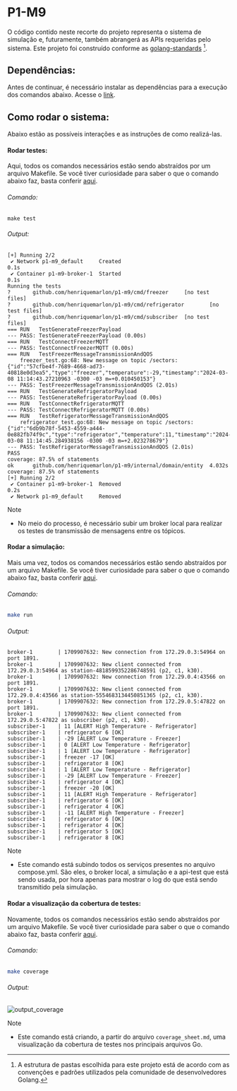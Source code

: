 # P1-M9

O código contido neste recorte do projeto representa o sistema de simulação e, futuramente, também abrangerá as APIs requeridas pelo sistema. Este projeto foi construído conforme as [golang-standards](https://github.com/golang-standards/project-layout) [^1].

## Dependências:

Antes de continuar, é necessário instalar as dependências para a execução dos comandos abaixo. Acesse o [link](https://docs.docker.com/desktop/install/ubuntu/).

## Como rodar o sistema:

Abaixo estão as possíveis interações e as instruções de como realizá-las.

#### Rodar testes:

Aqui, todos os comandos necessários estão sendo abstraídos por um arquivo Makefile. Se você tiver curiosidade para saber o que o comando abaixo faz, basta conferir [aqui](https://github.com/Inteli-College/2024-T0002-EC09-G04/blob/main/backend/Makefile#L7).

###### Comando:

```shell
make test
```

###### Output:

```shell
[+] Running 2/2
 ✔ Network p1-m9_default     Created                                                                                                                                  0.1s 
 ✔ Container p1-m9-broker-1  Started                                                                                                                                  0.1s 
Running the tests
?       github.com/henriquemarlon/p1-m9/cmd/freezer     [no test files]
?       github.com/henriquemarlon/p1-m9/cmd/refrigerator        [no test files]
?       github.com/henriquemarlon/p1-m9/cmd/subscriber  [no test files]
=== RUN   TestGenerateFreezerPayload
--- PASS: TestGenerateFreezerPayload (0.00s)
=== RUN   TestConnectFreezerMQTT
--- PASS: TestConnectFreezerMQTT (0.00s)
=== RUN   TestFreezerMessageTransmissionAndQOS
    freezer_test.go:68: New message on topic /sectors: {"id":"57cfbe4f-7689-4668-ad73-40818e0d3ea5","type":"freezer","temperature":-29,"timestamp":"2024-03-08 11:14:43.27210963 -0300 -03 m=+0.010450153"}
--- PASS: TestFreezerMessageTransmissionAndQOS (2.01s)
=== RUN   TestGenerateRefrigeratorPayload
--- PASS: TestGenerateRefrigeratorPayload (0.00s)
=== RUN   TestConnectRefrigeratorMQTT
--- PASS: TestConnectRefrigeratorMQTT (0.00s)
=== RUN   TestRefrigeratorMessageTransmissionAndQOS
    refrigerator_test.go:68: New message on topic /sectors: {"id":"6db9b78f-5453-4559-a444-0e882fb74f9c","type":"refrigerator","temperature":11,"timestamp":"2024-03-08 11:14:45.284938156 -0300 -03 m=+2.023278679"}
--- PASS: TestRefrigeratorMessageTransmissionAndQOS (2.01s)
PASS
coverage: 87.5% of statements
ok      github.com/henriquemarlon/p1-m9/internal/domain/entity  4.032s  coverage: 87.5% of statements
[+] Running 2/2
 ✔ Container p1-m9-broker-1  Removed                                                                                                                                  0.2s 
 ✔ Network p1-m9_default     Removed 
```

> [!NOTE]
> - No meio do processo, é necessário subir um broker local para realizar os testes de transmissão de mensagens entre os tópicos.

#### Rodar a simulação:

Mais uma vez, todos os comandos necessários estão sendo abstraídos por um arquivo Makefile. Se você tiver curiosidade para saber o que o comando abaixo faz, basta conferir [aqui](https://github.com/Inteli-College/2024-T0002-EC09-G04/blob/main/backend/Makefile#L15C2-L15C7).

###### Comando:

```bash
make run
```

###### Output:

```shell
broker-1        | 1709907632: New connection from 172.29.0.3:54964 on port 1891.
broker-1        | 1709907632: New client connected from 172.29.0.3:54964 as station-4818599352286748591 (p2, c1, k30).
broker-1        | 1709907632: New connection from 172.29.0.4:43566 on port 1891.
broker-1        | 1709907632: New client connected from 172.29.0.4:43566 as station-5554683134450851365 (p2, c1, k30).
broker-1        | 1709907632: New connection from 172.29.0.5:47822 on port 1891.
broker-1        | 1709907632: New client connected from 172.29.0.5:47822 as subscriber (p2, c1, k30).
subscriber-1    | 11 [ALERT High Temperature - Refrigerator] 
subscriber-1    | refrigerator 6 [OK] 
subscriber-1    | -29 [ALERT Low Temperature - Freezer] 
subscriber-1    | 0 [ALERT Low Temperature - Refrigerator] 
subscriber-1    | 1 [ALERT Low Temperature - Refrigerator] 
subscriber-1    | freezer -17 [OK] 
subscriber-1    | refrigerator 8 [OK] 
subscriber-1    | 1 [ALERT Low Temperature - Refrigerator] 
subscriber-1    | -29 [ALERT Low Temperature - Freezer] 
subscriber-1    | refrigerator 4 [OK] 
subscriber-1    | freezer -20 [OK] 
subscriber-1    | 11 [ALERT High Temperature - Refrigerator] 
subscriber-1    | refrigerator 6 [OK] 
subscriber-1    | refrigerator 4 [OK] 
subscriber-1    | -11 [ALERT High Temperature - Freezer] 
subscriber-1    | refrigerator 6 [OK] 
subscriber-1    | refrigerator 4 [OK] 
subscriber-1    | refrigerator 5 [OK] 
subscriber-1    | refrigerator 8 [OK]
```

> [!NOTE]
>  - Este comando está subindo todos os serviços presentes no arquivo compose.yml. São eles, o broker local, a simulação e a api-test que está sendo usada, por hora apenas para mostrar o log do que está sendo transmitido pela simulação.

#### Rodar a visualização da cobertura de testes:

Novamente, todos os comandos necessários estão sendo abstraídos por um arquivo Makefile. Se você tiver curiosidade para saber o que o comando abaixo faz, basta conferir [aqui](https://github.com/Inteli-College/2024-T0002-EC09-G04/blob/main/backend/Makefile#L21).

###### Comando:

```bash
make coverage 
```

###### Output:
![output_coverage](https://github.com/Inteli-College/2024-T0002-EC09-G04/assets/89201795/59e8654d-26bc-4e6c-990a-d4c823f38973)

> [!NOTE]
>  - Este comando está criando, a partir do arquivo `coverage_sheet.md`, uma visualização da cobertura de testes nos principais arquivos Go.

[^1]: A estrutura de pastas escolhida para este projeto está de acordo com as convenções e padrões utilizados pela comunidade de desenvolvedores Golang.

